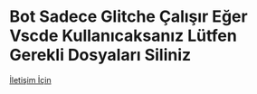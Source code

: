 # Bot Sadece Glitche Çalışır Eğer Vscde Kullanıcaksanız Lütfen Gerekli Dosyaları Siliniz
[İletişim İçin](https://discord.gg/SaCzJxu82r)
